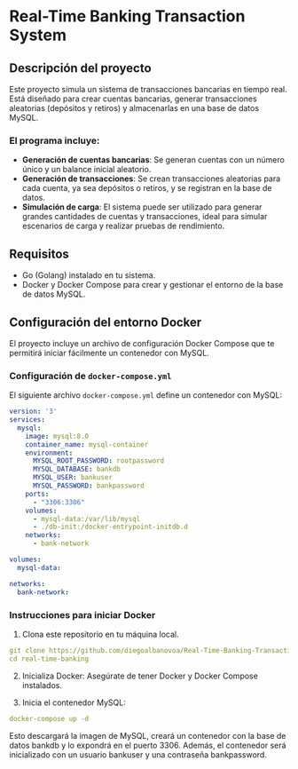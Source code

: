 # Real-Time Banking Transaction System

## Descripción del proyecto
Este proyecto simula un sistema de transacciones bancarias en tiempo real. Está diseñado para crear cuentas bancarias, generar transacciones aleatorias (depósitos y retiros) y almacenarlas en una base de datos MySQL.

### El programa incluye:
- **Generación de cuentas bancarias**: Se generan cuentas con un número único y un balance inicial aleatorio.
- **Generación de transacciones**: Se crean transacciones aleatorias para cada cuenta, ya sea depósitos o retiros, y se registran en la base de datos.
- **Simulación de carga**: El sistema puede ser utilizado para generar grandes cantidades de cuentas y transacciones, ideal para simular escenarios de carga y realizar pruebas de rendimiento.

## Requisitos
- Go (Golang) instalado en tu sistema.
- Docker y Docker Compose para crear y gestionar el entorno de la base de datos MySQL.

## Configuración del entorno Docker
El proyecto incluye un archivo de configuración Docker Compose que te permitirá iniciar fácilmente un contenedor con MySQL.

### Configuración de `docker-compose.yml`
El siguiente archivo `docker-compose.yml` define un contenedor con MySQL:

```yaml
version: '3'
services:
  mysql:
    image: mysql:8.0
    container_name: mysql-container
    environment:
      MYSQL_ROOT_PASSWORD: rootpassword
      MYSQL_DATABASE: bankdb
      MYSQL_USER: bankuser
      MYSQL_PASSWORD: bankpassword
    ports:
      - "3306:3306"
    volumes:
      - mysql-data:/var/lib/mysql
      - ./db-init:/docker-entrypoint-initdb.d
    networks:
      - bank-network

volumes:
  mysql-data:

networks:
  bank-network:
```

### Instrucciones para iniciar Docker

1. Clona este repositorio en tu máquina local.

```yaml
git clone https://github.com/diegoalbanovoa/Real-Time-Banking-Transaction-System.git
cd real-time-banking
```

2. Inicializa Docker: Asegúrate de tener Docker y Docker Compose instalados.

3. Inicia el contenedor MySQL:
```yaml
docker-compose up -d
```
Esto descargará la imagen de MySQL, creará un contenedor con la base de datos bankdb y lo expondrá en el puerto 3306. Además, el contenedor será inicializado con un usuario bankuser y una contraseña bankpassword.